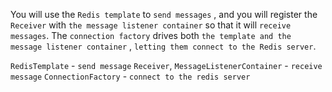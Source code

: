 You will use the `Redis template` to `send messages`
, and you will register the `Receiver` with `the message listener container` so that it will `receive messages`.
The `connection factory` drives both `the template and the message listener container`
, `letting them connect to the Redis server`.


`RedisTemplate` - `send message`
`Receiver`, `MessageListenerContainer` - `receive message`
`ConnectionFactory` - `connect to the redis server`